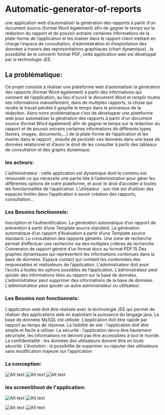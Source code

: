 # Automatic-generator-of-reports
une application web d’automatiser la génération des rapports à partir d'un document source (format Word également) afin de gagner le temps sur la rédaction du rapport et de pouvoir extraire certaines informations de la plate-forme de l’application et les insérer dans le rapport client mettant en charge l’espace de consultation, d’administration et d’exploitation des données à travers des représentations graphiques (chart dynamique) , la possibilité de le convertir format PDF, cette application web est développé par la technologie JEE.
## La problématique:
Ce  projet consiste à réaliser une plateforme web d’automatiser la génération des rapports
(format Word également) à partir des informations qui viennent de l’application, au lieu d'ouvrir le document Word et remplir toutes ses informations manuellement, dans de multiples rapports, la
chose qui rendre le travail pénible il gaspille le temps dans le processus de la rédaction. Alors notre problématique c’est de développer une plateforme web pour automatiser la génération
des rapports à partir d'un document source (format Word également) afin de gagner le temps sur la rédaction du rapport et de pouvoir extraire certaines informations de différents types (textes, images, documents,…) de la plate-forme de l’application et les insérer dans le rapport , ensuite de persister ces données dans une base de données relationnel et d’avoir le droit de les consulter à partir des tableaux de consultation et des graphs dynamique.
### les acteurs: 
L’administrateur : cette application est dynamique dont le contenu est renouvelé ce qui nécessite
une partie liée à l’administration pour gérer les différentes options de notre plateforme, et avoir le
droit d’accéder à toutes les fonctionnalités de l’application.
L’utilisateur : son rôle est d’utiliser des espaces limités dans l’application à savoir création des
rapports, consultation…
### Les Besoins fonctionnels:
Inscription et l’authentification.
La génération automatique d’un rapport de prévention à partir d’une Template source standard.
La génération automatique d’un rapport d’évaluation à partir d’une Template source standard.
La consultation des rapports générés.
Une zone de recherche permet d’effectuer une recherche via des multiples critères de recherche.
Conversion de rapport généré d’un format docx au format PDF.15
Des graphes dynamiques qui représentent les informations contenues dans la base de données.
Espace contact qui contient les cordonnées des responsables et réalisateurs de l’application.
L’administrateur doit avoir l’accès à toutes les options possibles de l’application.
L’administrateur peut ajouter des informations liées au rapport sur la base de données.
L’administrateur peut supprimer des informations de la base de données.
L’administrateur peut ajouter un autre administrateur ou utilisateur.
### Les Besoins non fonctionnels:
L’application web doit être réalisée avec la technologie JEE qui permet de réaliser des applications
web en exploitant la puissance du langage java.
La base de données MySQL est utilisée.
L’application doit être rapide par rapport au temps de réponse.
La lisibilité de site : l’application doit être simple et facile à utiliser.
La sécurité : l’application devra être hautement sécurisée, les informations ne devront pas être
accessibles à tout le monde.
La confidentialité : les données des utilisateurs doivent être en toute sécurité.
L’évolution : la possibilité de supprimer ou rajouter des utilisateurs sans modification majeure sur
l’application
### La conception:
![Alt text](https://github.com/ayoubTig/Automatic-generator-of-reports/blob/master/ImagesOfReadme/Capture.PNG)
![Alt text](https://github.com/ayoubTig/Automatic-generator-of-reports/blob/master/ImagesOfReadme/DagrameSeq.PNG)
![Alt text](https://github.com/ayoubTig/Automatic-generator-of-reports/blob/master/ImagesOfReadme/Activity.PNG)

### les screenShoot de l'application:
![Alt text](https://github.com/ayoubTig/Automatic-generator-of-reports/blob/master/ImagesOfReadme/Inscription.PNG)
![Alt text](https://github.com/ayoubTig/Automatic-generator-of-reports/blob/master/ImagesOfReadme/MainPage.PNG)

![Alt text](https://github.com/ayoubTig/Automatic-generator-of-reports/blob/master/ImagesOfReadme/Appa.PNG)
![Alt text](https://github.com/ayoubTig/Automatic-generator-of-reports/blob/master/ImagesOfReadme/App2.PNG)
